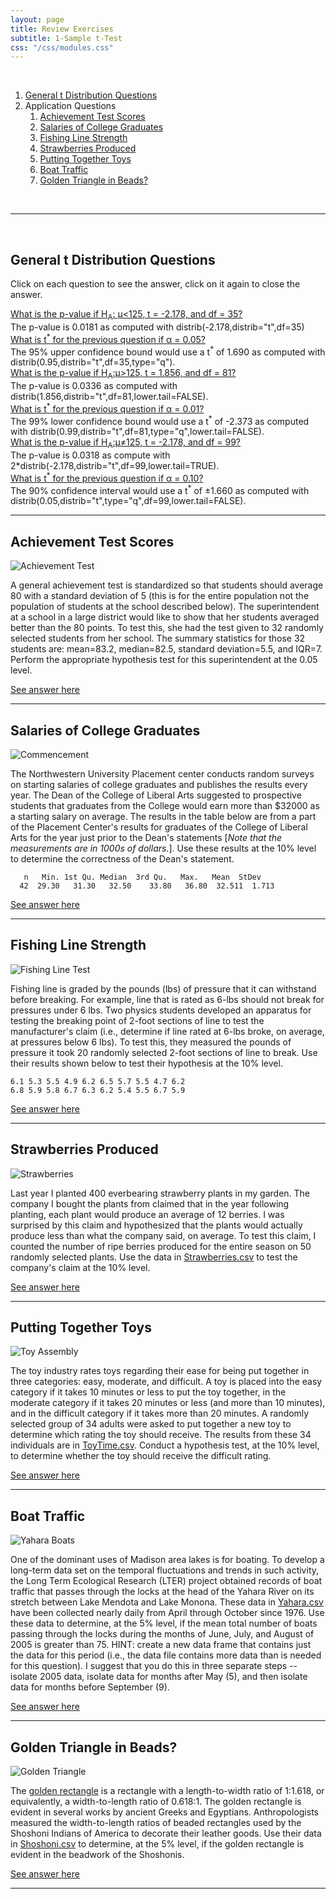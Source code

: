 ```yaml
---
layout: page
title: Review Exercises
subtitle: 1-Sample t-Test
css: "/css/modules.css"
---
```


&nbsp;

1. [General t Distribution Questions](#general-t-distribution-questions)
1. Application Questions
    1. [Achievement Test Scores](#achievement-test-scores)
    1. [Salaries of College Graduates](#salaries-of-college-graduates)
    1. [Fishing Line Strength](#fishing-line-strength)
    1. [Strawberries Produced](#strawberries-produced)
    1. [Putting Together Toys](#putting-together-toys)
    1. [Boat Traffic](#boat-traffic)
    1. [Golden Triangle in Beads?](#golden-triangle-in-beads)

&nbsp;

<hr size="30">

&nbsp;


## General t Distribution Questions

Click on each question to see the answer, click on it again to close the answer.

<div class="panel-group">

<div class="panel panel-default">
<div class="panel-heading">
<div class="panel-title">
<a data-toggle="collapse" href="#pval1">What is the p-value if H<sub>A</sub>: &mu;<125, t = -2.178, and df = 35?</a>
</div>
</div>
<div id="pval1" class="panel-collapse collapse">
<div class="panel-body">The p-value is 0.0181 as computed with distrib(-2.178,distrib="t",df=35)</div>
</div>
</div>

<div class="panel panel-default">
<div class="panel-heading">
<div class="panel-title">
<a data-toggle="collapse" href="#tstar1">What is t<sup>*</sup> for the previous question if &alpha; = 0.05?</a>
</div>
</div>
<div id="tstar1" class="panel-collapse collapse">
<div class="panel-body">The 95% upper confidence bound would use a t<sup>*</sup> of 1.690 as computed with distrib(0.95,distrib="t",df=35,type="q").</div>
</div>
</div>

<div class="panel panel-default">
<div class="panel-heading">
<div class="panel-title">
<a data-toggle="collapse" href="#pval2">What is the p-value if H<sub>A</sub>:&mu;>125, t = 1.856, and df = 81?</a>
</div>
</div>
<div id="pval2" class="panel-collapse collapse">
<div class="panel-body">The p-value is 0.0336 as computed with distrib(1.856,distrib="t",df=81,lower.tail=FALSE).</div>
</div>
</div>

<div class="panel panel-default">
<div class="panel-heading">
<div class="panel-title">
<a data-toggle="collapse" href="#tstar2">What is t<sup>*</sup> for the previous question if &alpha; = 0.01?</a>
</div>
</div>
<div id="tstar2" class="panel-collapse collapse">
<div class="panel-body">The 99% lower confidence bound would use a t<sup>*</sup> of -2.373 as computed with distrib(0.99,distrib="t",df=81,type="q",lower.tail=FALSE).</div>
</div>
</div>

<div class="panel panel-default">
<div class="panel-heading">
<div class="panel-title">
<a data-toggle="collapse" href="#pval3">What is the p-value if H<sub>A</sub>:&mu;&ne;125, t = -2.178, and df = 99?</a>
</div>
</div>
<div id="pval3" class="panel-collapse collapse">
<div class="panel-body">The p-value is 0.0318 as compute with 2*distrib(-2.178,distrib="t",df=99,lower.tail=TRUE).</div>
</div>
</div>

<div class="panel panel-default">
<div class="panel-heading">
<div class="panel-title">
<a data-toggle="collapse" href="#tstar3">What is t<sup>*</sup> for the previous question if &alpha; = 0.10?</a>
</div>
</div>
<div id="tstar3" class="panel-collapse collapse">
<div class="panel-body">The 90% confidence interval would use a t<sup>*</sup> of &plusmn;1.660 as computed with distrib(0.05,distrib="t",type="q",df=99,lower.tail=FALSE).</div>
</div>
</div>

</div>

----

## Achievement Test Scores
<img src="zimgs/achievement_test.jpg" alt="Achievement Test" class="img-right">

A general achievement test is standardized so that students should average 80 with a standard deviation of 5 (this is for the entire population not the population of students at the school described below). The superintendent at a school in a large district would like to show that her students averaged better than the 80 points. To test this, she had the test given to 32 randomly selected students from her school. The summary statistics for those 32 students are: mean=83.2, median=82.5, standard deviation=5.5, and IQR=7. Perform the appropriate hypothesis test for this superintendent at the 0.05 level.

[See answer here](zRevExAns/1Samplet.html#achievement-test-scores)

----

## Salaries of College Graduates
<img src="zimgs/NC_Commencement.jpg" alt="Commencement" class="img-right">

The Northwestern University Placement center conducts random surveys on starting salaries of college graduates and publishes the results every year. The Dean of the College of Liberal Arts suggested to prospective students that graduates from the College would earn more than $32000 as a starting salary on average. The results in the table below are from a part of the Placement Center's results for graduates of the College of Liberal Arts for the year just prior to the Dean's statements [*Note that the measurements are in 1000s of dollars.*]. Use these results at the 10% level to determine the correctness of the Dean's statement.

```
   n   Min. 1st Qu. Median  3rd Qu.   Max.   Mean  StDev
  42  29.30   31.30   32.50    33.80   36.80  32.511  1.713
```

[See answer here](zRevExAns/1Samplet.html#salaries-of-college-graduates)

----


## Fishing Line Strength
<img src="zimgs/fishing-line.jpg" alt="Fishing Line Test" class="img-right">

Fishing line is graded by the pounds (lbs) of pressure that it can withstand before breaking. For example, line that is rated as 6-lbs should not break for pressures under 6 lbs. Two physics students developed an apparatus for testing the breaking point of 2-foot sections of line to test the manufacturer's claim (i.e., determine if line rated at 6-lbs broke, on average, at pressures below 6 lbs). To test this, they measured the pounds of pressure it took 20 randomly selected 2-foot sections of line to break. Use their results shown below to test their hypothesis at the 10% level.

```
6.1 5.3 5.5 4.9 6.2 6.5 5.7 5.5 4.7 6.2
6.8 5.9 5.8 6.7 6.3 6.2 5.4 5.5 6.7 5.9
```
[See answer here](zRevExAns/1Samplet.html#fishing-line-strength)

----


## Strawberries Produced
<img src="zimgs/strawberries.jpg" alt="Strawberries" class="img-right">

Last year I planted 400 everbearing strawberry plants in my garden. The company I bought the plants from claimed that in the year following planting, each plant would produce an average of 12 berries. I was surprised by this claim and hypothesized that the plants would actually produce less than what the company said, on average. To test this claim, I counted the number of ripe berries produced for the entire season on 50 randomly selected plants. Use the data in [Strawberries.csv](https://raw.githubusercontent.com/droglenc/NCData/master/Strawberries.csv) to test the company's claim at the 10% level.

[See answer here](zRevExAns/1Samplet.html#strawberries-produced)

----


## Putting Together Toys
<img src="zimgs/toy-assembly.jpg" alt="Toy Assembly" class="img-right">

The toy industry rates toys regarding their ease for being put together in three categories: easy, moderate, and difficult. A toy is placed into the easy category if it takes 10 minutes or less to put the toy together, in the moderate category if it takes 20 minutes or less (and more than 10 minutes), and in the difficult category if it takes more than 20 minutes. A randomly selected group of 34 adults were asked to put together a new toy to determine which rating the toy should receive. The results from these 34 individuals are in [ToyTime.csv](https://raw.githubusercontent.com/droglenc/NCData/master/ToyTime.csv). Conduct a hypothesis test, at the 10% level, to determine whether the toy should receive the difficult rating.

[See answer here](zRevExAns/1Samplet.html#putting-together-toys)

----


## Boat Traffic
<img src="zimgs/Yahara-boats.jpg" alt="Yahara Boats" class="img-right">

One of the dominant uses of Madison area lakes is for boating. To develop a long-term data set on the temporal fluctuations and trends in such activity, the Long Term Ecological Research (LTER) project obtained records of boat traffic that passes through the locks at the head of the Yahara River on its stretch between Lake Mendota and Lake Monona. These data in [Yahara.csv](https://raw.githubusercontent.com/droglenc/NCData/master/Yahara.csv) have been collected nearly daily from April through October since 1976. Use these data to determine, at the 5\% level, if the mean total number of boats passing through the locks during the months of June, July, and August of 2005 is greater than 75. HINT: create a new data frame that contains just the data for this period (i.e., the data file contains more data than is needed for this question). I suggest that you do this in three separate steps -- isolate 2005 data, isolate data for months after May (5), and then isolate data for months before September (9).

[See answer here](zRevExAns/1Samplet.html#boat-traffic)

----


## Golden Triangle in Beads?
<img src="zimgs/golden-triangle.jpg" alt="Golden Triangle" class="img-right">

The [golden rectangle](http://en.wikipedia.org/wiki/Golden_rectangle) is a rectangle with a length-to-width ratio of 1:1.618, or equivalently, a width-to-length ratio of 0.618:1. The golden rectangle is evident in several works by ancient Greeks and Egyptians. Anthropologists measured the width-to-length ratios of beaded rectangles used by the Shoshoni Indians of America to decorate their leather goods. Use their data in [Shoshoni.csv](https://raw.githubusercontent.com/droglenc/NCData/master/Shoshoni.csv) to determine, at the 5% level, if the golden rectangle is evident in the beadwork of the Shoshonis.

[See answer here](zRevExAns/1Samplet.html#golden-triangle-in-beads)

----
